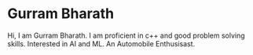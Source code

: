 # Gurram Bharath
Hi, I am Gurram Bharath.
I am proficient in c++ and good problem solving skills.
Interested in AI and ML.
An Automobile Enthusisast.
